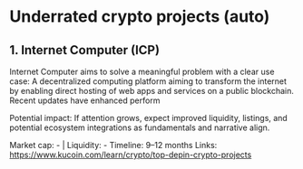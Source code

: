 # Underrated crypto projects (auto)

## 1. Internet Computer (ICP)
Internet Computer aims to solve a meaningful problem with a clear use case: A decentralized computing platform aiming to transform the internet by enabling direct hosting of web apps and services on a public blockchain. Recent updates have enhanced perform

Potential impact: If attention grows, expect improved liquidity, listings, and potential ecosystem integrations as fundamentals and narrative align.

Market cap: - | Liquidity: -
Timeline: 9–12 months
Links: https://www.kucoin.com/learn/crypto/top-depin-crypto-projects
